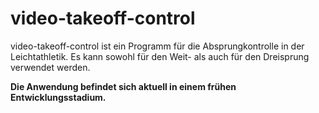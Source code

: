# video-takeoff-control
video-takeoff-control ist ein Programm für die Absprungkontrolle in der Leichtathletik. Es kann sowohl für den Weit- als auch für den Dreisprung verwendet werden.
 
 **Die Anwendung befindet sich aktuell in einem frühen Entwicklungsstadium.**
